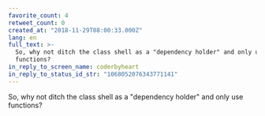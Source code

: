 ```yaml
---
favorite_count: 4
retweet_count: 0
created_at: "2018-11-29T08:00:33.000Z"
lang: en
full_text: >-
  So, why not ditch the class shell as a "dependency holder" and only use
  functions?
in_reply_to_screen_name: coderbyheart
in_reply_to_status_id_str: "1068052076343771141"
---
```


So, why not ditch the class shell as a "dependency holder" and only use
functions?
